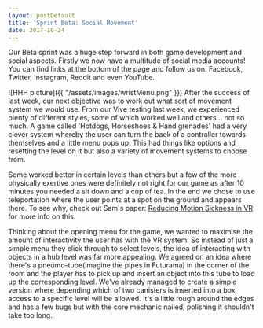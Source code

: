 ```yaml
---
layout: postDefault
title: 'Sprint Beta: Social Movement'
date: 2017-10-24
---
```


Our Beta sprint was a huge step forward in both game development and social aspects. Firstly we now have a multitude of social media accounts! You can find links at the bottom of the page and follow us on: Facebook, Twitter, Instagram, Reddit and even YouTube.

<!--excerpt-->
![HHH picture]({{ "/assets/images/wristMenu.png" }})
After the success of last week, our next objective was to work out what sort of movement system we would use. From our Vive testing last week, we experienced plenty of different styles, some of which worked well and others... not so much. A game called 'Hotdogs, Horseshoes & Hand grenades' had a very clever system whereby the user can turn the back of a controller towards themselves and a little menu pops up. This had things like options and resetting the level on it but also a variety of movement systems to choose from.


Some worked better in certain levels than others but a few of the more physically exertive ones were definitely not right for our game as after 10 minutes you needed a sit down and a cup of tea. In the end we chose to use teleportation where the user points at a spot on the ground and appears there. To see why, check out Sam's paper:  [Reducing Motion Sickness in VR](Sickeningly-Immersive.pdf) for more info on this.

Thinking about the opening menu for the game, we wanted to maximise the amount of interactivity the user has with the VR system. So instead of just a simple menu they click through to select levels, the idea of interacting with objects in a hub level was far more appealing. We agreed on an idea where there's a pneumo-tube(imagine the pipes in Futurama) in the corner of the room and the player has to pick up and insert an object into this tube to load up the corresponding level. We've already managed to create a simple version where depending which of two canisters is inserted into a box, access to a specific level will be allowed. It's a little rough around the edges and has a few bugs but with the core mechanic nailed, polishing it shouldn't take too long.
